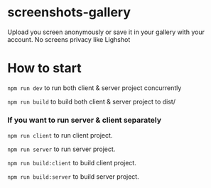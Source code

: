 # screenshots-gallery
Upload you screen anonymously or save it in your gallery with your account. No screens privacy like Lighshot

# How to start

`npm run dev` to run both client & server project concurrently

`npm run build` to build both client & server project to dist/

### If you want to run server & client separately

`npm run client` to run client project.

`npm run server` to run server project.


`npm run build:client` to build client project.

`npm run build:server` to build server project. 

